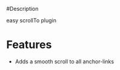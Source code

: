 #Description

easy scrollTo plugin

# Features
<ul>
  <li>Adds a smooth scroll to all anchor-links</li>
</ul>
